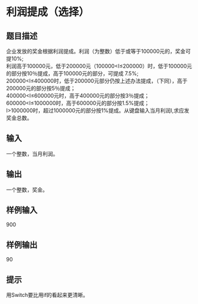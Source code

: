  # 利润提成（选择）  
  
 ## 题目描述  
 企业发放的奖金根据利润提成。利润（为整数）低于或等于100000元的，奖金可提10%;  
 利润高于100000元，低于200000元（100000<I≤200000）时，低于100000元的部分按10％提成，高于100000元的部分，可提成 7.5%;  
 200000<I≤400000时，低于200000元部分仍按上述办法提成，（下同），高于200000元的部分按5％提成；  
 400000<I≤600000元时，高于400000元的部分按3％提成；600000<I≤1000000时，高于600000元的部分按1.5%提成；  
 I>1000000时，超过1000000元的部分按1%提成。从键盘输入当月利润I,求应发奖金总数。  
   
 ## 输入  
 一个整数，当月利润。  
   
 ## 输出  
 一个整数，奖金。  
   
 ## 样例输入  
 900  
 ## 样例输出  
 90  
 ## 提示  
 用Switch要比用if的看起来更清晰。  
   
  
